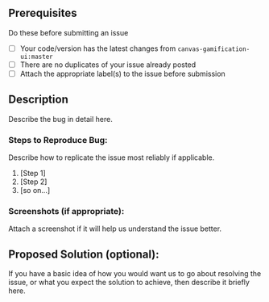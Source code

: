 ## Prerequisites
Do these before submitting an issue
- [ ] Your code/version has the latest changes from `canvas-gamification-ui:master`
- [ ] There are no duplicates of your issue already posted
- [ ] Attach the appropriate label(s) to the issue before submission

## Description
Describe the bug in detail here.

### Steps to Reproduce Bug:
Describe how to replicate the issue most reliably if applicable.
1. [Step 1]
2. [Step 2]
3. [so on...]

### Screenshots (if appropriate):
 Attach a screenshot if it will help us understand the issue better.
 
## Proposed Solution (optional):
If you have a basic idea of how you would want us to go about resolving the issue, or what you expect the solution to achieve, then describe it briefly here.
